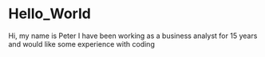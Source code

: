 # Hello_World

Hi, my name is Peter
I have been working as a business analyst for 15 years and would like some experience with coding
